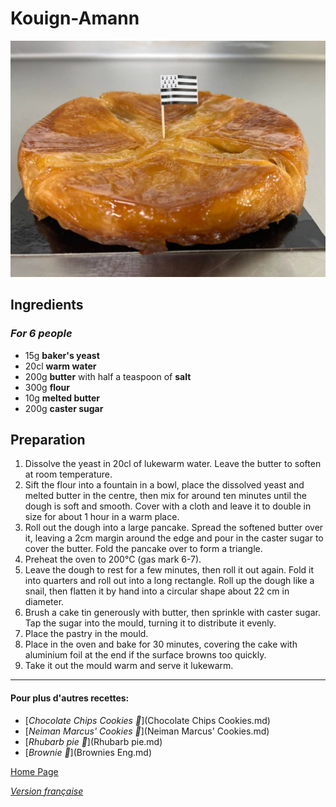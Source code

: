 # Kouign-Amann
![image](img/kouingamann.jpeg)

## Ingredients
### *For 6 people* 
* 15g **baker's yeast**
* 20cl **warm water**
* 200g **butter** with half a teaspoon of **salt**
* 300g **flour**
* 10g **melted butter**
* 200g **caster sugar**

## Preparation 
1. Dissolve the yeast in 20cl of lukewarm water. Leave the butter to soften at room temperature.
2. Sift the flour into a fountain in a bowl, place the dissolved yeast and melted butter in the centre, then mix for around ten minutes until the dough is soft and smooth. Cover with a cloth and leave it to double in size for about 1 hour in a warm place.
3. Roll out the dough into a large pancake. Spread the softened butter over it, leaving a 2cm margin around the edge and pour in the caster sugar to cover the butter. Fold the pancake over to form a triangle.
4. Preheat the oven to 200°C (gas mark 6-7).
5. Leave the dough to rest for a few minutes, then roll it out again. Fold it into quarters and roll out into a long rectangle. Roll up the dough like a snail, then flatten it by hand into a circular shape about 22 cm in diameter.
6. Brush a cake tin generously with butter, then sprinkle with caster sugar. Tap the sugar into the mould, turning it to distribute it evenly.
7. Place the pastry in the mould.
8. Place in the oven and bake for 30 minutes, covering the cake with aluminium foil at the end if the surface browns too quickly.
9. Take it out the mould warm and serve it lukewarm.

________________________________
#### Pour plus d'autres recettes:
* [*Chocolate Chips Cookies 🍪*](Chocolate Chips Cookies.md)
* [*Neiman Marcus' Cookies 🍪*](Neiman Marcus' Cookies.md)
* [*Rhubarb pie 🥧*](Rhubarb pie.md)
* [*Brownie 🍫*](Brownies Eng.md)

[Home Page](Indexeng.md)

[*Version française*](index.md)
